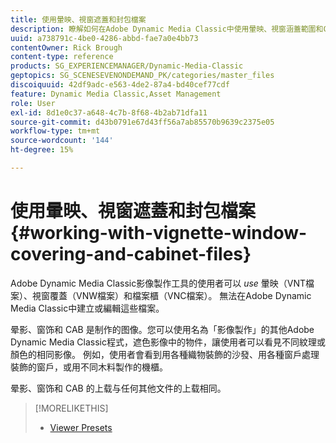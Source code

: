 ```yaml
---
title: 使用暈映、視窗遮蓋和封包檔案
description: 瞭解如何在Adobe Dynamic Media Classic中使用暈映、視窗涵蓋範圍和Cabinet檔案。
uuid: a738791c-4be0-4286-abbd-fae7a0e4bb73
contentOwner: Rick Brough
content-type: reference
products: SG_EXPERIENCEMANAGER/Dynamic-Media-Classic
geptopics: SG_SCENESEVENONDEMAND_PK/categories/master_files
discoiquuid: 42df9adc-e563-4de2-87a4-bd40cef77cdf
feature: Dynamic Media Classic,Asset Management
role: User
exl-id: 8d1e0c37-a648-4c7b-8f68-4b2ab71dfa11
source-git-commit: d43b0791e67d43ff56a7ab85570b9639c2375e05
workflow-type: tm+mt
source-wordcount: '144'
ht-degree: 15%

---
```


# 使用暈映、視窗遮蓋和封包檔案{#working-with-vignette-window-covering-and-cabinet-files}

Adobe Dynamic Media Classic影像製作工具的使用者可以 *use* 暈映（VNT檔案）、視窗覆蓋（VNW檔案）和檔案櫃（VNC檔案）。 無法在Adobe Dynamic Media Classic中建立或編輯這些檔案。

晕影、窗饰和 CAB 是制作的图像。您可以使用名為「影像製作」的其他Adobe Dynamic Media Classic程式，遮色影像中的物件，讓使用者可以看見不同紋理或顏色的相同影像。 例如，使用者會看到用各種織物裝飾的沙發、用各種窗戶處理裝飾的窗戶，或用不同木料製作的機櫃。

晕影、窗饰和 CAB 的上载与任何其他文件的上载相同。

>[!MORELIKETHIS]
>
>* [Viewer Presets](application-setup.md#viewer_presets)

